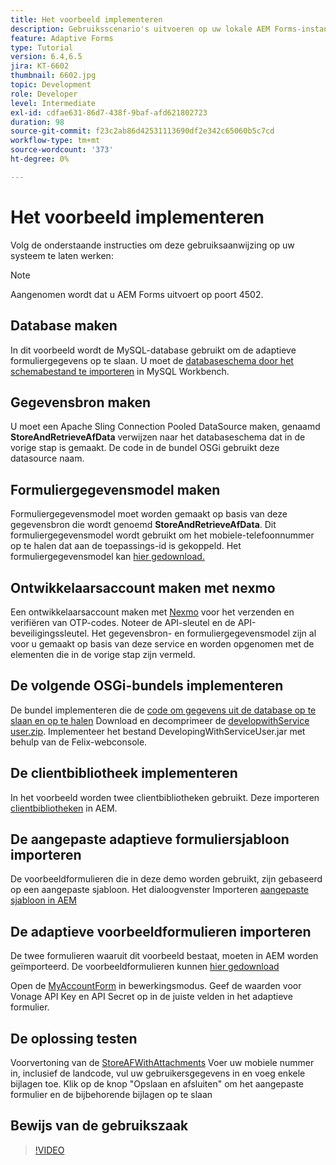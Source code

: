 ```yaml
---
title: Het voorbeeld implementeren
description: Gebruiksscenario's uitvoeren op uw lokale AEM Forms-instantie
feature: Adaptive Forms
type: Tutorial
version: 6.4,6.5
jira: KT-6602
thumbnail: 6602.jpg
topic: Development
role: Developer
level: Intermediate
exl-id: cdfae631-86d7-438f-9baf-afd621802723
duration: 98
source-git-commit: f23c2ab86d42531113690df2e342c65060b5c7cd
workflow-type: tm+mt
source-wordcount: '373'
ht-degree: 0%

---
```


# Het voorbeeld implementeren

Volg de onderstaande instructies om deze gebruiksaanwijzing op uw systeem te laten werken:

>[!NOTE]
>Aangenomen wordt dat u AEM Forms uitvoert op poort 4502.


## Database maken

In dit voorbeeld wordt de MySQL-database gebruikt om de adaptieve formuliergegevens op te slaan. U moet de [databaseschema door het schemabestand te importeren](assets/data-base-schema.sql) in MySQL Workbench.

## Gegevensbron maken

U moet een Apache Sling Connection Pooled DataSource maken, genaamd **StoreAndRetrieveAfData** verwijzen naar het databaseschema dat in de vorige stap is gemaakt. De code in de bundel OSGi gebruikt deze datasource naam.

## Formuliergegevensmodel maken

Formuliergegevensmodel moet worden gemaakt op basis van deze gegevensbron die wordt genoemd **StoreAndRetrieveAfData**. Dit formuliergegevensmodel wordt gebruikt om het mobiele-telefoonnummer op te halen dat aan de toepassings-id is gekoppeld. Het formuliergegevensmodel kan [hier gedownload.](assets/2-Factor-Authentication-DataSource-and-FDM.zip)

## Ontwikkelaarsaccount maken met nexmo

Een ontwikkelaarsaccount maken met [Nexmo](https://dashboard.nexmo.com/) voor het verzenden en verifiëren van OTP-codes. Noteer de API-sleutel en de API-beveiligingssleutel. Het gegevensbron- en formuliergegevensmodel zijn al voor u gemaakt op basis van deze service en worden opgenomen met de elementen die in de vorige stap zijn vermeld.

## De volgende OSGi-bundels implementeren

De bundel implementeren die de [code om gegevens uit de database op te slaan en op te halen](assets/SaveAndResume.core-1.0.0-SNAPSHOT.jar)
Download en decomprimeer de [developwithService user.zip](https://experienceleague.adobe.com/docs/experience-manager-learn/assets/developingwithserviceuser.zip).
Implementeer het bestand DevelopingWithServiceUser.jar met behulp van de Felix-webconsole.

## De clientbibliotheek implementeren

In het voorbeeld worden twee clientbibliotheken gebruikt. Deze importeren [clientbibliotheken](assets/store-af-with-attachments-client-lib.zip) in AEM.

## De aangepaste adaptieve formuliersjabloon importeren

De voorbeeldformulieren die in deze demo worden gebruikt, zijn gebaseerd op een aangepaste sjabloon. Het dialoogvenster Importeren [aangepaste sjabloon in AEM](assets/custom-template-with-page-component.zip)

## De adaptieve voorbeeldformulieren importeren

De twee formulieren waaruit dit voorbeeld bestaat, moeten in AEM worden geïmporteerd. De voorbeeldformulieren kunnen [hier gedownload](assets/sample-forms.zip)

Open de [MyAccountForm](http://localhost:4502/editor.html/content/forms/af/myaccountform.html) in bewerkingsmodus. Geef de waarden voor Vonage API Key en API Secret op in de juiste velden in het adaptieve formulier.

## De oplossing testen

Voorvertoning van de [StoreAFWithAttachments](http://localhost:4502/content/dam/formsanddocuments/storeafwithattachments/jcr:content?wcmmode=disabled)
Voer uw mobiele nummer in, inclusief de landcode, vul uw gebruikersgegevens in en voeg enkele bijlagen toe. Klik op de knop &quot;Opslaan en afsluiten&quot; om het aangepaste formulier en de bijbehorende bijlagen op te slaan


## Bewijs van de gebruikszaak

>[!VIDEO](https://video.tv.adobe.com/v/327122?quality=12&learn=on)
